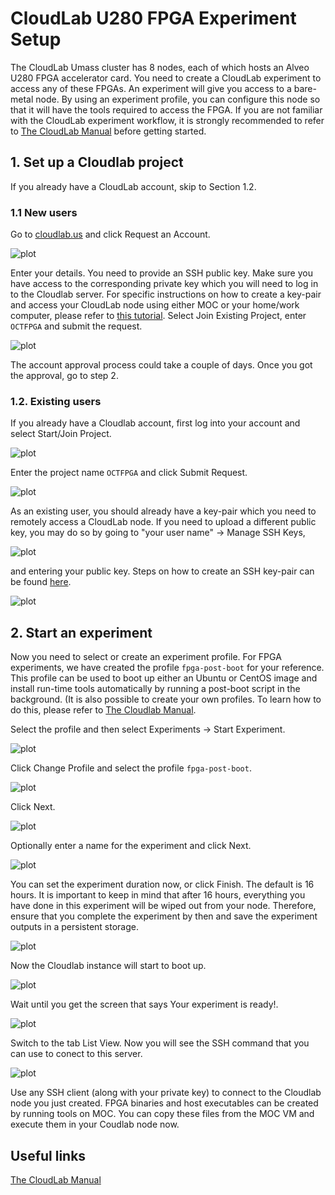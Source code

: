 # CloudLab U280 FPGA Experiment Setup

The CloudLab Umass cluster has 8 nodes, each of which hosts an Alveo U280 FPGA accelerator card. You need to create a CloudLab experiment to access any of these FPGAs. An experiment will give you access to a bare-metal node. By using an experiment profile, you can configure this node so that it will have the tools required to access the FPGA.  If you are not familiar with the CloudLab experiment workflow, it is strongly recommended to refer to [The CloudLab Manual](http://docs.cloudlab.us/) before getting started.

## 1. Set up a Cloudlab project

If you already have a CloudLab account, skip to Section 1.2.

### 1.1 New users

Go to [cloudlab.us](https://cloudlab.us) and click Request an Account.

![plot](images/new_account_1.png)

Enter your details. You need to provide an SSH public key. Make sure you have access to the corresponding private key which you will need to log in to the Cloudlab server. For specific instructions on how to create a key-pair and access your CloudLab node using either MOC or your home/work computer, please refer to [this tutorial](https://github.com/OCT-FPGA/OCT-Tutorials/blob/main/managing-keys/setup-keys.md). Select Join Existing Project, enter ```OCTFPGA``` and submit the request.

![plot](images/new_account_2.png)

The account approval process could take a couple of days. Once you got the approval, go to step 2. 

### 1.2. Existing users

If you already have a Cloudlab account, first log into your account and select Start/Join Project. 

![plot](images/existing-account_1.png)

Enter the project name ```OCTFPGA``` and click Submit Request.

![plot](images/existing-account_2.png)

As an existing user, you should already have a key-pair which you need to remotely access a CloudLab node. If you need to upload a different public key, you may do so by going to "your user name" &#8594; Manage SSH Keys, 
  
![plot](images/existing-account_3.png)
  
and entering your public key. Steps on how to create an SSH key-pair can be found [here](https://github.com/OCT-FPGA/oct-tutorials/blob/main/managing-keys/setup-keys.md).

![plot](images/existing-account_4.png)


## 2. Start an experiment

Now you need to select or create an experiment profile. For FPGA experiments, we have created the profile ```fpga-post-boot``` for your reference. This profile can be used to boot up either an Ubuntu or CentOS image and install run-time tools automatically by running a post-boot script in the background. (It is also possible to create your own profiles. To learn how to do this, please refer to [The Cloudlab Manual](http://docs.cloudlab.us/).

Select the profile and then select Experiments &#8594; Start Experiment.

![plot](images/experiment_1.png)

Click Change Profile and select the profile ```fpga-post-boot```.

![plot](images/post-boot-0.png)

Click Next.

![plot](images/post-boot-1.png)

Optionally enter a name for the experiment and click Next.

![plot](images/post-boot-2.png)

You can set the experiment duration now, or click Finish. The default is 16 hours. It is important to keep in mind that after 16 hours, everything you have done in this experiment will be wiped out from your node. Therefore, ensure that you complete the experiment by then and save the experiment outputs in a persistent storage.

![plot](images/post-boot-3.png)

Now the Cloudlab instance will start to boot up.

![plot](images/experiment_7.png)

Wait until you get the screen that says Your experiment is ready!.

![plot](images/experiment_8.png)

Switch to the tab List View. Now you will see the SSH command that you can use to conect to this server. 

![plot](images/experiment_9.png)

Use any SSH client (along with your private key) to connect to the Cloudlab node you just created. FPGA binaries and host executables can be created by running tools on MOC. You can copy these files from the MOC VM and execute them in your Coudlab node now. 

## Useful links

[The CloudLab Manual](http://docs.cloudlab.us/)
